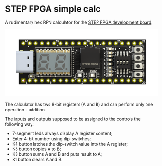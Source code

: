 # STEP FPGA simple calc

A rudimentary hex RPN calculator for the [STEP FPGA development board](https://shop.eimtechnology.com/products/step-fpga-development-board).

![](stepfpga.9bb4d546.png)

The calculator has two 8-bit registers (A and B) and can perform only one operation - addition.

The inputs and outputs supposed to be assigned to the controls the following way:

- 7-segment leds always display A register content;
- Enter 4-bit number using dip-switches;
- K4 button latches the dip-switch value into the A register;
- K3 button copies A to B;
- K3 button sums A and B and puts result to A;
- K1 button clears A and B.

